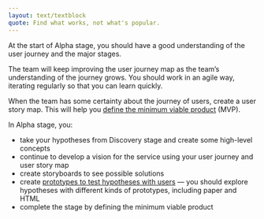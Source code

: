 ```yaml
---
layout: text/textblock
quote: Find what works, not what's popular.
---
```


At the start of Alpha stage, you should have a good understanding of the user journey and the major stages.

The team will keep improving the user journey map as the team’s understanding of the journey grows.
You should work in an agile way, iterating regularly so that you can learn quickly.

When the team has some certainty about the journey of users, create a user story map. This will help you [define the minimum viable product](#define-the-minimum-viable-product) (MVP).

In Alpha stage, you:
- take your hypotheses from Discovery stage and create some high-level concepts
- continue to develop a vision for the service using your user journey and user story map
- create storyboards to see possible solutions
- create [prototypes to test hypotheses with users](#test-with-different-kinds-of-prototypes) — you should explore hypotheses with different kinds of prototypes, including paper and HTML
- complete the stage by defining the minimum viable product
